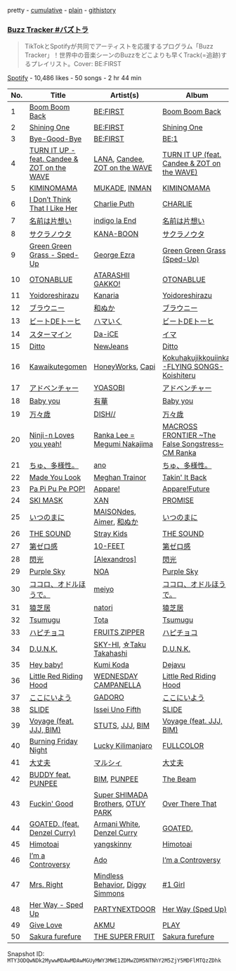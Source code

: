 pretty - [cumulative](/playlists/cumulative/37i9dQZF1DXdTxsEGukhp4.md) - [plain](/playlists/plain/37i9dQZF1DXdTxsEGukhp4) - [githistory](https://github.githistory.xyz/mackorone/spotify-playlist-archive/blob/main/playlists/plain/37i9dQZF1DXdTxsEGukhp4)

### [Buzz Tracker \#バズトラ](https://open.spotify.com/playlist/37i9dQZF1DXdTxsEGukhp4)

> TikTokとSpotifyが共同でアーティストを応援するプログラム「Buzz Tracker」！世界中の音楽シーンのBuzzをどこよりも早くTrack\(=追跡\)するプレイリスト。Cover: BE:FIRST

[Spotify](https://open.spotify.com/user/spotify) - 10,486 likes - 50 songs - 2 hr 44 min

| No. | Title | Artist(s) | Album | Length |
|---|---|---|---|---|
| 1 | [Boom Boom Back](https://open.spotify.com/track/37xJCjdzJ17S1jCDz3GwsB) | [BE:FIRST](https://open.spotify.com/artist/4wCW8kZ8LL7QIdcE8EOKPP) | [Boom Boom Back](https://open.spotify.com/album/6LVDreY2ztRLwqdkjcBjnd) | 3:08 |
| 2 | [Shining One](https://open.spotify.com/track/7DTKSwO1kTAJDu9Q5U73UZ) | [BE:FIRST](https://open.spotify.com/artist/4wCW8kZ8LL7QIdcE8EOKPP) | [Shining One](https://open.spotify.com/album/1cdXswO18i5AFNWQLPasok) | 4:04 |
| 3 | [Bye\-Good\-Bye](https://open.spotify.com/track/3Itdlob7CzXIQqydeVwutQ) | [BE:FIRST](https://open.spotify.com/artist/4wCW8kZ8LL7QIdcE8EOKPP) | [BE:1](https://open.spotify.com/album/3bzgtBdR3ljgLUxFTBfCmU) | 3:01 |
| 4 | [TURN IT UP \- feat\. Candee & ZOT on the WAVE](https://open.spotify.com/track/3BjCtb7zq4Nn1riQhneMwo) | [LANA](https://open.spotify.com/artist/4dEHIhldHT2U8CMQ6nNgDT), [Candee](https://open.spotify.com/artist/1L9s7TypQNTxmJ12OuG2yR), [ZOT on the WAVE](https://open.spotify.com/artist/0qMwn0A1NkYRIo8jyOMygH) | [TURN IT UP \(feat\. Candee & ZOT on the WAVE\)](https://open.spotify.com/album/5gTvyYgUsKQ6UwUdavwn5z) | 3:13 |
| 5 | [KIMINOMAMA](https://open.spotify.com/track/4O8Dy9kthy651s3M774S1h) | [MUKADE](https://open.spotify.com/artist/4d1EYQLZDof8IHoNt8i9FR), [INMAN](https://open.spotify.com/artist/7H3Q0yXmSNmxMHSUpGZKqg) | [KIMINOMAMA](https://open.spotify.com/album/1zfEiFINYq6yP3aUROBvQz) | 2:57 |
| 6 | [I Don’t Think That I Like Her](https://open.spotify.com/track/0Ts1lnK3lYa2dwE2orDJc5) | [Charlie Puth](https://open.spotify.com/artist/6VuMaDnrHyPL1p4EHjYLi7) | [CHARLIE](https://open.spotify.com/album/2LTqBgZUH4EkDcj8hdkNjK) | 3:08 |
| 7 | [名前は片想い](https://open.spotify.com/track/0o3zVVGJkb1QIOMF9xySiu) | [indigo la End](https://open.spotify.com/artist/26ZBeXl5Gqr3TAv2itmyCU) | [名前は片想い](https://open.spotify.com/album/6S12v6NjkFLwQwLxxavHY9) | 3:33 |
| 8 | [サクラノウタ](https://open.spotify.com/track/4aecodVhhW19bmWjveVgJR) | [KANA\-BOON](https://open.spotify.com/artist/3PWp9R5HvbQgxI5KBx5kVd) | [サクラノウタ](https://open.spotify.com/album/7vlOaFIqHnABear9d51MNf) | 4:29 |
| 9 | [Green Green Grass \- Sped\-Up](https://open.spotify.com/track/1gGeEcwqBNxVqjzjAWvS4N) | [George Ezra](https://open.spotify.com/artist/2ysnwxxNtSgbb9t1m2Ur4j) | [Green Green Grass \(Sped\-Up\)](https://open.spotify.com/album/147Dfr5kuQAK5bcNSuMDP0) | 2:08 |
| 10 | [OTONABLUE](https://open.spotify.com/track/2ay8z5vGqKTSpGkmOR9IAo) | [ATARASHII GAKKO!](https://open.spotify.com/artist/4OfU76YhPU04wlmbVFFgTJ) | [OTONABLUE](https://open.spotify.com/album/7vUVx8e9SrqIZe22KqLd6i) | 3:05 |
| 11 | [Yoidoreshirazu](https://open.spotify.com/track/26zbAdTJC4vqqpGwSzvh8Q) | [Kanaria](https://open.spotify.com/artist/1k5LyiTCRzPjORzcgHqJxF) | [Yoidoreshirazu](https://open.spotify.com/album/32sf8CyAb7MtRbVTDJrWQA) | 2:14 |
| 12 | [ブラウニー](https://open.spotify.com/track/2R6xQVJCCk1u8rPrxD5SmC) | [和ぬか](https://open.spotify.com/artist/6LesPuO1nhgJ2acJ4MjyBI) | [ブラウニー](https://open.spotify.com/album/5lDjj72VfeaRqvKJ3UYZGG) | 3:30 |
| 13 | [ビートDEトーヒ](https://open.spotify.com/track/5D4XpDNbB5WTFLQ8VA442k) | [ハマいく](https://open.spotify.com/artist/0yAwTq1vSQQ8fpvLr5wdoF) | [ビートDEトーヒ](https://open.spotify.com/album/2AFM1KkgOLDZFibeUoxq7G) | 2:18 |
| 14 | [スターマイン](https://open.spotify.com/track/0akvgdebTkERlRqNKJZuFy) | [Da\-iCE](https://open.spotify.com/artist/71UIOLnsacxQHlU55TvfiH) | [イマ](https://open.spotify.com/album/4jvQHJZWEBoYhFSsXTmPEP) | 3:47 |
| 15 | [Ditto](https://open.spotify.com/track/3r8RuvgbX9s7ammBn07D3W) | [NewJeans](https://open.spotify.com/artist/6HvZYsbFfjnjFrWF950C9d) | [Ditto](https://open.spotify.com/album/7bnqo1fdJU9nSfXQd3bSMe) | 3:05 |
| 16 | [Kawaikutegomen](https://open.spotify.com/track/4Mo0vn7a03pJ19uESUrH5a) | [HoneyWorks](https://open.spotify.com/artist/40oxjbVm3kdeyJEiGsKrmd), [Capi](https://open.spotify.com/artist/1CnxV1xCQR5pmAR6IHIIyR) | [Kokuhakujikkouiinkai \-FLYING SONGS\- Koishiteru](https://open.spotify.com/album/6RriT3rElmDYDODZjcKBcq) | 3:39 |
| 17 | [アドベンチャー](https://open.spotify.com/track/1w2tdCsX2yKFjbh3wHII94) | [YOASOBI](https://open.spotify.com/artist/64tJ2EAv1R6UaZqc4iOCyj) | [アドベンチャー](https://open.spotify.com/album/1oniwzKzy5hIwoAHjACgsi) | 3:19 |
| 18 | [Baby you](https://open.spotify.com/track/7mawUh4upc0sJVHgkgY3wb) | [有華](https://open.spotify.com/artist/762RAUTV6WKHmrHR7fsFbj) | [Baby you](https://open.spotify.com/album/54ZCBICVYg5jvNehprcJj1) | 2:43 |
| 19 | [万々歳](https://open.spotify.com/track/4ZPl090JODD2F8Yz0KAQV4) | [DISH//](https://open.spotify.com/artist/0jJmZHZHNe8n24Y33z5Nil) | [万々歳](https://open.spotify.com/album/77XpTzNk0bmSVsbsXl8c7R) | 3:58 |
| 20 | [Ninji\-n Loves you yeah!](https://open.spotify.com/track/4BRBpWDkJM7QlVYIyedm0s) | [Ranka Lee = Megumi Nakajima](https://open.spotify.com/artist/3JODQ7XeLxOZtG9cGuVPUw) | [MACROSS FRONTIER \~The False Songstress\~ CM Ranka](https://open.spotify.com/album/5g9MR6bwfKq3tUj1PXyUFM) | 1:01 |
| 21 | [ちゅ、多様性。](https://open.spotify.com/track/5KLL3cZEyuSJRvyS84o4Df) | [ano](https://open.spotify.com/artist/7Il739Q5W4yJUYC3hfnX6z) | [ちゅ、多様性。](https://open.spotify.com/album/07zxoeMpl7X8SguWcOiN5x) | 3:05 |
| 22 | [Made You Look](https://open.spotify.com/track/0QHEIqNKsMoOY5urbzN48u) | [Meghan Trainor](https://open.spotify.com/artist/6JL8zeS1NmiOftqZTRgdTz) | [Takin' It Back](https://open.spotify.com/album/4LVa9bljQRvLYpWr8qyaXs) | 2:14 |
| 23 | [Pa Pi Pu Pe POP!](https://open.spotify.com/track/6sAaPOTjwisyye2fyavqKd) | [Appare!](https://open.spotify.com/artist/3avXpwvPXKpP2AoUvd9pEe) | [Appare!Future](https://open.spotify.com/album/0Uy7NcYLJnUp5uJmTMNxj4) | 4:13 |
| 24 | [SKI MASK](https://open.spotify.com/track/27kqtCjgY5Y1JfYxAhkv4y) | [XAN](https://open.spotify.com/artist/5NfqonprYhdYuBctIrOv6B) | [PROMISE](https://open.spotify.com/album/5pLc2ZDRHTVa6Y3ly6pMqI) | 2:18 |
| 25 | [いつのまに](https://open.spotify.com/track/1VZMySTb2Sqs30c0FaO9H0) | [MAISONdes](https://open.spotify.com/artist/7LTiBdByoaUd329wCpmMcM), [Aimer](https://open.spotify.com/artist/0bAsR2unSRpn6BQPEnNlZm), [和ぬか](https://open.spotify.com/artist/6LesPuO1nhgJ2acJ4MjyBI) | [いつのまに](https://open.spotify.com/album/6fWI3YkfSUUL5QY1yfTDyB) | 3:28 |
| 26 | [THE SOUND](https://open.spotify.com/track/2ovMFHvl5jWOZdhd9hL7uf) | [Stray Kids](https://open.spotify.com/artist/2dIgFjalVxs4ThymZ67YCE) | [THE SOUND](https://open.spotify.com/album/4ZW5rXkLINHYqH2MIAhkP2) | 3:00 |
| 27 | [第ゼロ感](https://open.spotify.com/track/3GGOKTfxgyluPvAFnB30zE) | [10\-FEET](https://open.spotify.com/artist/0QZqdhoRQkn1VphAa5eX8h) | [第ゼロ感](https://open.spotify.com/album/7hUGSAApToftQu366lqPVf) | 4:47 |
| 28 | [閃光](https://open.spotify.com/track/6orDsQsMy7BaqGoRWw3fVN) | [\[Alexandros\]](https://open.spotify.com/artist/1luOe8HkZQ7zwuaO2wuJqI) | [閃光](https://open.spotify.com/album/1M0bv6o77rYRLeP0RYAcju) | 4:25 |
| 29 | [Purple Sky](https://open.spotify.com/track/2iSDIJbLx7CyyHSD6oGrOB) | [NOA](https://open.spotify.com/artist/1vpHPL6nejNAg9GXYrJ5ck) | [Purple Sky](https://open.spotify.com/album/2TfT67IkpQsOoAqSaqy3sb) | 3:30 |
| 30 | [ココロ、オドルほうで。](https://open.spotify.com/track/3MKxwNgUa4FgU0cKBQSd9W) | [meiyo](https://open.spotify.com/artist/6ggtLFRSvZsS61lbxLujd9) | [ココロ、オドルほうで。](https://open.spotify.com/album/5ISBD7UVkovU4Hssok3i82) | 3:11 |
| 31 | [猿芝居](https://open.spotify.com/track/3LY9pxrkW6J3TTAL5ZwNuI) | [natori](https://open.spotify.com/artist/6WmXWHmfBMhupyIs8MSqtu) | [猿芝居](https://open.spotify.com/album/70T4FWkth5x4r4cAfUSxR7) | 2:55 |
| 32 | [Tsumugu](https://open.spotify.com/track/6uqDqDf5OVAyVj6lxwWrAx) | [Tota](https://open.spotify.com/artist/5WIXXPkyVYncLscyUbDrpi) | [Tsumugu](https://open.spotify.com/album/3WJSzExzoaymFUgJNy1ABs) | 3:51 |
| 33 | [ハピチョコ](https://open.spotify.com/track/77iP0sExSNCUd6D33YLnXu) | [FRUITS ZIPPER](https://open.spotify.com/artist/4v5IVXt3oH0iNuxW9O36BV) | [ハピチョコ](https://open.spotify.com/album/6YuRTXMTLyw27w13yU9UPy) | 4:01 |
| 34 | [D.U.N.K.](https://open.spotify.com/track/2BfdSKHBrKLwwOe9bp8q5z) | [SKY\-HI](https://open.spotify.com/artist/4Kbxm7oCQujaslLxf9q7k2), [☆Taku Takahashi](https://open.spotify.com/artist/13FGWDOwAoQyIBuZLtCjN9) | [D.U.N.K.](https://open.spotify.com/album/4Bhrbt1F8fbtn1DiFBpn5q) | 3:37 |
| 35 | [Hey baby!](https://open.spotify.com/track/0MyB2GqSgFY5pK37jHSSH3) | [Kumi Koda](https://open.spotify.com/artist/2mGYHril2LuZodRtTX06BC) | [Dejavu](https://open.spotify.com/album/1wEHnUyeTsnlJFXuh5dWBY) | 2:35 |
| 36 | [Little Red Riding Hood](https://open.spotify.com/track/1kXSvdQw5GByk7Ut432360) | [WEDNESDAY CAMPANELLA](https://open.spotify.com/artist/0bp9CvkjQYhUJvWRHjFRWI) | [Little Red Riding Hood](https://open.spotify.com/album/01IOJtpI12E42QyUjjLSL3) | 3:15 |
| 37 | [ここにいよう](https://open.spotify.com/track/5krCrPrv0xU9ubHYRHLv6l) | [GADORO](https://open.spotify.com/artist/3PtANl80M9tOLrmGSdNLV2) | [ここにいよう](https://open.spotify.com/album/0DZRNjF72FT7w9plpPpZlK) | 3:43 |
| 38 | [SLIDE](https://open.spotify.com/track/5wS0CNP0Xj9lxcMy9HfDzA) | [Issei Uno Fifth](https://open.spotify.com/artist/3ChsBdunsttUJkFhSKRhfq) | [SLIDE](https://open.spotify.com/album/4pVOU4LG85ADK1IPKqfaEK) | 2:08 |
| 39 | [Voyage \(feat\. JJJ, BIM\)](https://open.spotify.com/track/3aTJkLLdzHMq0hbEHYABvG) | [STUTS](https://open.spotify.com/artist/0qC4CNzOUtgdmdVzRqCa1d), [JJJ](https://open.spotify.com/artist/4BuaC48pvatn5gWSqV45cR), [BIM](https://open.spotify.com/artist/704gz1q9ieRxZfTkhPlZGG) | [Voyage \(feat\. JJJ, BIM\)](https://open.spotify.com/album/3QNugQ0SvwweeBsb7ih4gb) | 3:28 |
| 40 | [Burning Friday Night](https://open.spotify.com/track/1NlkoYEA1ndLQIKzXTPh9V) | [Lucky Kilimanjaro](https://open.spotify.com/artist/2V8UZPMR1EbkXhzvEGBTrV) | [FULLCOLOR](https://open.spotify.com/album/1rDLRueueI2ILXOyZE5qWd) | 4:15 |
| 41 | [大丈夫](https://open.spotify.com/track/4kQ3rrJ54f1Hf8nCNxCUyl) | [マルシィ](https://open.spotify.com/artist/7oQ6zxSp4eQjvVkk9rGIDV) | [大丈夫](https://open.spotify.com/album/5bNqsQHsqnaJNxuldgPkDa) | 3:58 |
| 42 | [BUDDY feat\. PUNPEE](https://open.spotify.com/track/6bMSF3fC1jVEhJr5h0riXq) | [BIM](https://open.spotify.com/artist/704gz1q9ieRxZfTkhPlZGG), [PUNPEE](https://open.spotify.com/artist/0mP8A1qIoufScrsxq18Cw6) | [The Beam](https://open.spotify.com/album/0NT8BKRHuR95nYb8M0Z3Gh) | 3:36 |
| 43 | [Fuckin' Good](https://open.spotify.com/track/5pe3jeI0WtpNWC1ZweCipP) | [Super SHIMADA Brothers](https://open.spotify.com/artist/2jqtZgeWtsc0tRdXK3x7yT), [OTUY PARK](https://open.spotify.com/artist/4hlSejvq1rjc5ac5Ds02kl) | [Over There That](https://open.spotify.com/album/1WJ9FbcbVCiKrA7XAjTFtJ) | 3:27 |
| 44 | [GOATED\. \(feat\. Denzel Curry\)](https://open.spotify.com/track/2PWVxWymGDZKj5BZJB7dAR) | [Armani White](https://open.spotify.com/artist/2qAwMsiIjTzlmfAkXKvhVA), [Denzel Curry](https://open.spotify.com/artist/6fxyWrfmjcbj5d12gXeiNV) | [GOATED.](https://open.spotify.com/album/2RU7Ol70IsJo40QMaV1Yfz) | 3:17 |
| 45 | [Himotoai](https://open.spotify.com/track/2MtTAPmEoGKUC0vDloY6nw) | [yangskinny](https://open.spotify.com/artist/3S1RuiWcc2b2Kbwm2zxaAl) | [Himotoai](https://open.spotify.com/album/0NSqWhZSLPVcgceCGpVV5O) | 2:42 |
| 46 | [I’m a Controversy](https://open.spotify.com/track/7JATH77DeeEJL69Au9osjM) | [Ado](https://open.spotify.com/artist/6mEQK9m2krja6X1cfsAjfl) | [I’m a Controversy](https://open.spotify.com/album/28nsX0whh8XuEMgYfqbrOd) | 3:14 |
| 47 | [Mrs\. Right](https://open.spotify.com/track/4N4CHJqFZHyB7SBUuSFu1y) | [Mindless Behavior](https://open.spotify.com/artist/2waKklOyXKNqhqIOmE4yBA), [Diggy Simmons](https://open.spotify.com/artist/28ABOA2akZrXN9kQpqwvVg) | [\#1 Girl](https://open.spotify.com/album/72Dqv9RL9xaG5fwEClkC6w) | 4:08 |
| 48 | [Her Way \- Sped Up](https://open.spotify.com/track/0T7dLau2Ccr9CbeXtOB4vU) | [PARTYNEXTDOOR](https://open.spotify.com/artist/2HPaUgqeutzr3jx5a9WyDV) | [Her Way \(Sped Up\)](https://open.spotify.com/album/1uYvJPQzUytNlcAIHSQPI0) | 3:02 |
| 49 | [Give Love](https://open.spotify.com/track/2A3ShNautqXezP1lFDePwa) | [AKMU](https://open.spotify.com/artist/6OwKE9Ez6ALxpTaKcT5ayv) | [PLAY](https://open.spotify.com/album/1eu07xRE0vQfN5et0Y3DAy) | 2:56 |
| 50 | [Sakura furefure](https://open.spotify.com/track/4i32VDJhNyNYeRmuSSGVFQ) | [THE SUPER FRUIT](https://open.spotify.com/artist/3I0DG4uOeYNPq5MCyHPPer) | [Sakura furefure](https://open.spotify.com/album/1TXAzr199OFgyoMhtPhZz4) | 3:53 |

Snapshot ID: `MTY3ODQwNDk2MywwMDAwMDAwMGUyMWY3MWE1ZDMwZDM5NTNhY2M5ZjY5MDFlMTQzZDhk`
